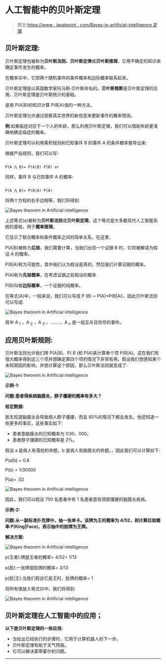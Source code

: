 # 人工智能中的贝叶斯定理

> 原文:[https://www . javatpoint . com/Bayes-in-artificial-intelligence 定理](https://www.javatpoint.com/bayes-theorem-in-artifical-intelligence)

## 贝叶斯定理:

贝叶斯定理也被称为**贝叶斯法则、贝叶斯定律**或**贝叶斯推理**，它用不确定的知识来确定事件发生的概率。

在概率论中，它把两个随机事件的条件概率和边际概率联系起来。

贝叶斯定理是以英国数学家托马斯·贝叶斯命名的。**贝叶斯推断**是贝叶斯定理的应用，贝叶斯定理是贝叶斯统计的基础。

是用 P(A|B)的知识计算 P(B|A)值的一种方法。

贝叶斯定理允许通过观察真实世界的新信息来更新事件的概率预测。

**例**:如果癌症对应于一个人的年龄，那么利用贝叶斯定理，我们可以借助年龄更准确地确定癌症的概率。

贝叶斯定理可以利用乘积规则和已知事件 B 的事件 A 的条件概率推导出来:

根据产品规则，我们可以写:

```

P(A ⋀ B)= P(A|B) P(B) or

```

同样，事件 B 与已知事件 A 的概率:

```

P(A ⋀ B)= P(B|A) P(A)

```

将两个方程的右手边相等，我们将得到:

![Bayes theorem in Artificial intelligence](../Images/49075baaed83c4a4fb5758d45d76d3ae.png)

上述等式(a)被称为**贝叶斯法则**或**贝叶斯定理**。这个等式是大多数现代人工智能系统的基础，用于**概率推理**。

它显示了联合概率和条件概率之间的简单关系。在这里，

P(A|B)被称为**后验**，我们需要计算，当我们出现一个证据 B 时，它将被解读为假设 A 的概率。

P(B|A)称为可能性，其中我们认为假设是真的，然后我们计算证据的概率。

P(A)称为**先验概率**，在考虑证据之前假设的概率

P(B)叫做**边际概率**，一个证据的纯概率。

在等式(A)中，一般来说，我们可以写成 P (B) = P(A)*P(B|Ai)，因此贝叶斯法则可以写成:

![Bayes theorem in Artificial intelligence](../Images/a25ed1fd9ec0109227a4aa4cbb29489d.png)

其中 A <sub>1</sub> ，A <sub>2</sub> ，A <sub>3</sub> ，........，A <sub>n</sub> 是一组互斥且穷尽的事件。

## 应用贝叶斯规则:

贝叶斯法则允许我们用 P(A|B)、P( *B* )和 P(A)来计算单个项 P(B|A)。这在我们有很大概率得到这三个项并想确定第四个项的情况下非常有用。假设我们想感知某个未知原因的影响，并想计算这个原因，那么贝叶斯法则就变成了:

![Bayes theorem in Artificial intelligence](../Images/0566735e61f5f8c16376c4f9067ef390.png)

**示例-1:**

**问题:患者得疾病脑膜炎，脖子僵硬的概率有多大？**

**给定数据:**

医生知道脑膜炎会导致病人脖子僵硬，而且 80%的情况下都会发生。他还知道一些更多的事实，这些事实如下:

*   患者患脑膜炎的已知概率为 1/30，000。
*   患者脖子僵硬的已知概率是 2%。

假设 a 是病人有落枕的命题，b 是病人有脑膜炎的命题。，因此我们可以计算如下:

P(a|b) = 0.8

P(b) = 1/30000

P(a)= .02

![Bayes theorem in Artificial intelligence](../Images/2ed8da0c6eea1f814777765f49125695.png)

因此，我们可以假设 750 名患者中有 1 名患者患有颈部僵硬的脑膜炎疾病。

**示例-2:**

**问题:从一副标准扑克牌中，抽一张单卡。该牌为王的概率为 4/52，则计算后验概率 P(King|Face)，表示抽中的脸牌为王牌。**

**解决方案:**

![Bayes theorem in Artificial intelligence](../Images/d8e0f43f5b554b614ccb71c50b9047ed.png)

p(王者):牌是王者的概率= 4/52= 1/13

p(脸):一张牌是脸牌的概率= 3/13

p(脸|王):当我们假设它是王时，脸牌的概率= 1

将所有值放入等式(I)中，我们将得到:

![Bayes theorem in Artificial intelligence](../Images/73370d936b8aff456c0fb66fc92b2e8f.png)

## 贝叶斯定理在人工智能中的应用；

**以下是贝叶斯定理的一些应用:**

*   当给出已经执行的步骤时，它用于计算机器人的下一步。
*   贝叶斯定理有助于天气预报。
*   它可以解决蒙蒂霍尔的问题。

* * *